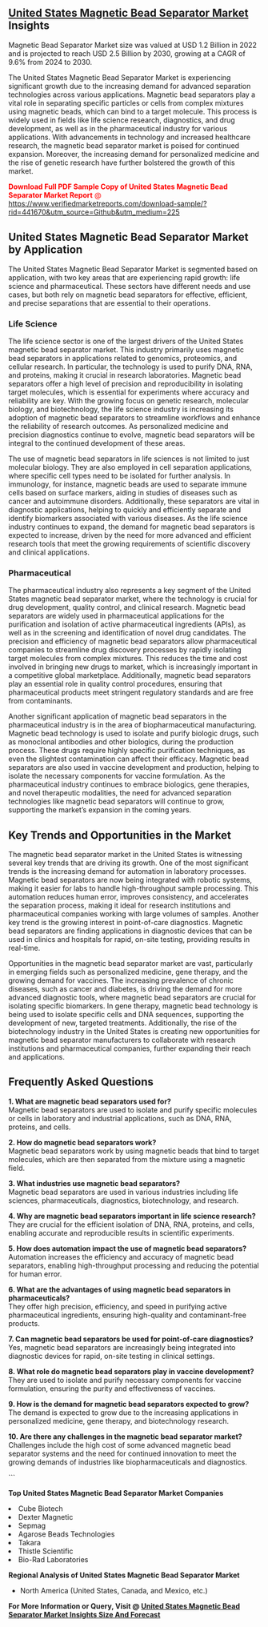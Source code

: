 <h2><a href="https://www.verifiedmarketreports.com/download-sample/?rid=441670&amp;utm_source=Github&amp;utm_medium=225" target="_blank">United States Magnetic Bead Separator Market</a> Insights</h2><p>Magnetic Bead Separator Market size was valued at USD 1.2 Billion in 2022 and is projected to reach USD 2.5 Billion by 2030, growing at a CAGR of 9.6% from 2024 to 2030.</p><p> <p>The United States Magnetic Bead Separator Market is experiencing significant growth due to the increasing demand for advanced separation technologies across various applications. Magnetic bead separators play a vital role in separating specific particles or cells from complex mixtures using magnetic beads, which can bind to a target molecule. This process is widely used in fields like life science research, diagnostics, and drug development, as well as in the pharmaceutical industry for various applications. With advancements in technology and increased healthcare research, the magnetic bead separator market is poised for continued expansion. Moreover, the increasing demand for personalized medicine and the rise of genetic research have further bolstered the growth of this market.</p> <p><p><span class=""><span style="color: #ff0000;"><strong>Download Full PDF Sample Copy of United States Magnetic Bead Separator Market Report</strong> @ </span><a href="https://www.verifiedmarketreports.com/download-sample/?rid=441670&amp;utm_source=Github&amp;utm_medium=225" target="_blank">https://www.verifiedmarketreports.com/download-sample/?rid=441670&amp;utm_source=Github&amp;utm_medium=225</a></span></p></p> <h2>United States Magnetic Bead Separator Market by Application</h2> <p>The United States Magnetic Bead Separator Market is segmented based on application, with two key areas that are experiencing rapid growth: life science and pharmaceutical. These sectors have different needs and use cases, but both rely on magnetic bead separators for effective, efficient, and precise separations that are essential to their operations.</p> <h3>Life Science</h3> <p>The life science sector is one of the largest drivers of the United States magnetic bead separator market. This industry primarily uses magnetic bead separators in applications related to genomics, proteomics, and cellular research. In particular, the technology is used to purify DNA, RNA, and proteins, making it crucial in research laboratories. Magnetic bead separators offer a high level of precision and reproducibility in isolating target molecules, which is essential for experiments where accuracy and reliability are key. With the growing focus on genetic research, molecular biology, and biotechnology, the life science industry is increasing its adoption of magnetic bead separators to streamline workflows and enhance the reliability of research outcomes. As personalized medicine and precision diagnostics continue to evolve, magnetic bead separators will be integral to the continued development of these areas.</p> <p>The use of magnetic bead separators in life sciences is not limited to just molecular biology. They are also employed in cell separation applications, where specific cell types need to be isolated for further analysis. In immunology, for instance, magnetic beads are used to separate immune cells based on surface markers, aiding in studies of diseases such as cancer and autoimmune disorders. Additionally, these separators are vital in diagnostic applications, helping to quickly and efficiently separate and identify biomarkers associated with various diseases. As the life science industry continues to expand, the demand for magnetic bead separators is expected to increase, driven by the need for more advanced and efficient research tools that meet the growing requirements of scientific discovery and clinical applications.</p> <h3>Pharmaceutical</h3> <p>The pharmaceutical industry also represents a key segment of the United States magnetic bead separator market, where the technology is crucial for drug development, quality control, and clinical research. Magnetic bead separators are widely used in pharmaceutical applications for the purification and isolation of active pharmaceutical ingredients (APIs), as well as in the screening and identification of novel drug candidates. The precision and efficiency of magnetic bead separators allow pharmaceutical companies to streamline drug discovery processes by rapidly isolating target molecules from complex mixtures. This reduces the time and cost involved in bringing new drugs to market, which is increasingly important in a competitive global marketplace. Additionally, magnetic bead separators play an essential role in quality control procedures, ensuring that pharmaceutical products meet stringent regulatory standards and are free from contaminants.</p> <p>Another significant application of magnetic bead separators in the pharmaceutical industry is in the area of biopharmaceutical manufacturing. Magnetic bead technology is used to isolate and purify biologic drugs, such as monoclonal antibodies and other biologics, during the production process. These drugs require highly specific purification techniques, as even the slightest contamination can affect their efficacy. Magnetic bead separators are also used in vaccine development and production, helping to isolate the necessary components for vaccine formulation. As the pharmaceutical industry continues to embrace biologics, gene therapies, and novel therapeutic modalities, the need for advanced separation technologies like magnetic bead separators will continue to grow, supporting the market’s expansion in the coming years.</p> <h2>Key Trends and Opportunities in the Market</h2> <p>The magnetic bead separator market in the United States is witnessing several key trends that are driving its growth. One of the most significant trends is the increasing demand for automation in laboratory processes. Magnetic bead separators are now being integrated with robotic systems, making it easier for labs to handle high-throughput sample processing. This automation reduces human error, improves consistency, and accelerates the separation process, making it ideal for research institutions and pharmaceutical companies working with large volumes of samples. Another key trend is the growing interest in point-of-care diagnostics. Magnetic bead separators are finding applications in diagnostic devices that can be used in clinics and hospitals for rapid, on-site testing, providing results in real-time.</p> <p>Opportunities in the magnetic bead separator market are vast, particularly in emerging fields such as personalized medicine, gene therapy, and the growing demand for vaccines. The increasing prevalence of chronic diseases, such as cancer and diabetes, is driving the demand for more advanced diagnostic tools, where magnetic bead separators are crucial for isolating specific biomarkers. In gene therapy, magnetic bead technology is being used to isolate specific cells and DNA sequences, supporting the development of new, targeted treatments. Additionally, the rise of the biotechnology industry in the United States is creating new opportunities for magnetic bead separator manufacturers to collaborate with research institutions and pharmaceutical companies, further expanding their reach and applications.</p> <h2>Frequently Asked Questions</h2> <p><b>1. What are magnetic bead separators used for?</b><br>Magnetic bead separators are used to isolate and purify specific molecules or cells in laboratory and industrial applications, such as DNA, RNA, proteins, and cells.</p> <p><b>2. How do magnetic bead separators work?</b><br>Magnetic bead separators work by using magnetic beads that bind to target molecules, which are then separated from the mixture using a magnetic field.</p> <p><b>3. What industries use magnetic bead separators?</b><br>Magnetic bead separators are used in various industries including life sciences, pharmaceuticals, diagnostics, biotechnology, and research.</p> <p><b>4. Why are magnetic bead separators important in life science research?</b><br>They are crucial for the efficient isolation of DNA, RNA, proteins, and cells, enabling accurate and reproducible results in scientific experiments.</p> <p><b>5. How does automation impact the use of magnetic bead separators?</b><br>Automation increases the efficiency and accuracy of magnetic bead separators, enabling high-throughput processing and reducing the potential for human error.</p> <p><b>6. What are the advantages of using magnetic bead separators in pharmaceuticals?</b><br>They offer high precision, efficiency, and speed in purifying active pharmaceutical ingredients, ensuring high-quality and contaminant-free products.</p> <p><b>7. Can magnetic bead separators be used for point-of-care diagnostics?</b><br>Yes, magnetic bead separators are increasingly being integrated into diagnostic devices for rapid, on-site testing in clinical settings.</p> <p><b>8. What role do magnetic bead separators play in vaccine development?</b><br>They are used to isolate and purify necessary components for vaccine formulation, ensuring the purity and effectiveness of vaccines.</p> <p><b>9. How is the demand for magnetic bead separators expected to grow?</b><br>The demand is expected to grow due to the increasing applications in personalized medicine, gene therapy, and biotechnology research.</p> <p><b>10. Are there any challenges in the magnetic bead separator market?</b><br>Challenges include the high cost of some advanced magnetic bead separator systems and the need for continued innovation to meet the growing demands of industries like biopharmaceuticals and diagnostics.</p> ```</p><p><strong>Top United States Magnetic Bead Separator Market Companies</strong></p><div data-test-id=""><p><li>Cube Biotech</li><li> Dexter Magnetic</li><li> Sepmag</li><li> Agarose Beads Technologies</li><li> Takara</li><li> Thistle Scientific</li><li> Bio-Rad Laboratories</li></p><div><strong>Regional Analysis of&nbsp;United States Magnetic Bead Separator Market</strong></div><ul><li dir="ltr"><p dir="ltr">North America&nbsp;(United States, Canada, and Mexico, etc.)</p></li></ul><p><strong>For More Information or Query, Visit @&nbsp;</strong><strong><a href="https://www.verifiedmarketreports.com/product/magnetic-bead-separator-market/?utm_source=Github&amp;utm_medium=225" target="_blank">United States Magnetic Bead Separator Market Insights Size And Forecast</a></strong></p></div>
